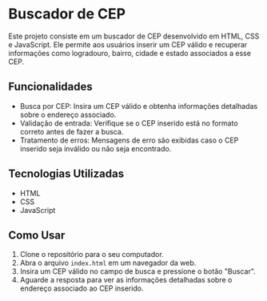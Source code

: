 # Buscador de CEP

Este projeto consiste em um buscador de CEP desenvolvido em HTML, CSS e JavaScript. Ele permite aos usuários inserir um CEP válido e recuperar informações como logradouro, bairro, cidade e estado associados a esse CEP.

## Funcionalidades

- Busca por CEP: Insira um CEP válido e obtenha informações detalhadas sobre o endereço associado.
- Validação de entrada: Verifique se o CEP inserido está no formato correto antes de fazer a busca.
- Tratamento de erros: Mensagens de erro são exibidas caso o CEP inserido seja inválido ou não seja encontrado.

## Tecnologias Utilizadas

- HTML
- CSS
- JavaScript

## Como Usar

1. Clone o repositório para o seu computador.
2. Abra o arquivo `index.html` em um navegador da web.
3. Insira um CEP válido no campo de busca e pressione o botão "Buscar".
4. Aguarde a resposta para ver as informações detalhadas sobre o endereço associado ao CEP inserido.
